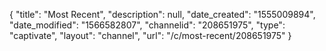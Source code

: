 {
    "title": "Most Recent",
    "description": null,
    "date_created": "1555009894",
    "date_modified": "1566582807",
    "channelid": "208651975",
    "type": "captivate",
    "layout": "channel",
    "url": "\/c\/most-recent\/208651975"
}
